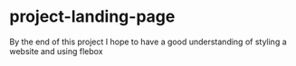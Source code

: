 # project-landing-page

By the end of this project I hope to have a good understanding of styling a website and using flebox